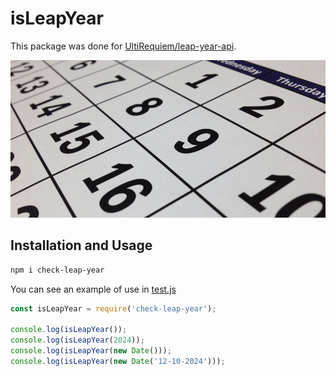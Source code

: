 # isLeapYear

This package was done for [UltiRequiem/leap-year-api](https://github.com/UltiRequiem/leap-year-api).

![Cover](./assets/cover.jpg)

## Installation and Usage

```bash
npm i check-leap-year
```

You can see an example of use in [test.js](./test.js)

```javascript
const isLeapYear = require('check-leap-year');

console.log(isLeapYear());
console.log(isLeapYear(2024));
console.log(isLeapYear(new Date()));
console.log(isLeapYear(new Date('12-10-2024')));
```
